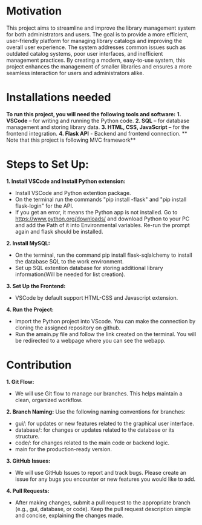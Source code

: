 # Motivation 
This project aims to streamline and improve the library management system for both administrators and users. The goal is to provide a more efficient, user-friendly platform for managing library catalogs and improving the overall user experience. The system addresses common issues such as outdated catalog systems, poor user interfaces, and inefficient management practices. By creating a modern, easy-to-use system, this project enhances the management of smaller libraries and ensures a more seamless interaction for users and administrators alike.


# Installations needed
**To run this project, you will need the following tools and software:** 
**1. VSCode** – for writing and running the Python code.
**2. SQL** – for database management and storing library data.
**3. HTML, CSS, JavaScript** – for the frontend integration.
**4. Flask API** - Backend and frontend connection.
** Note that this project is following MVC framework**

# Steps to Set Up:
**1. Install VSCode and Install Python extension:**
- Install VSCode and Python extention package.
- On the terminal run the commands "pip install -flask" and "pip install flask-login" for the API.
- If you get an error, it means the Python app is not installed. Go to https://www.python.org/downloads/ and download Python to your PC and add the Path of it into Environmental variables. Re-run the prompt again and flask should be installed.
 
**2. Install MySQL:**
- On the terminal, run the command pip install flask-sqlalchemy to install the database SQL to the work environment.
- Set up SQL extention database for storing additional library information(Will be needed for list creation).

**3. Set Up the Frontend:**
- VSCode by default support HTML-CSS and Javascript extension.

**4. Run the Project:**
- Import the Python project into VScode. You can make the connection by cloning the assigned repository on github.
- Run the amain.py file and follow the link created on the terminal. You will be redirected to a webpage where you can see the webapp.

# Contribution 
**1. Git Flow:**
- We will use Git flow to manage our branches. This helps maintain a clean, organized workflow.

**2. Branch Naming:**
Use the following naming conventions for branches:
- gui/<feature-name>:  for updates or new features related to the graphical user interface.
- database/<feature-name>: for changes or updates related to the database or its structure.
- code/<feature-name>:  for changes related to the main code or backend logic.
- main for the production-ready version.
   
**3. GitHub Issues:**
- We will use GitHub Issues to report and track bugs. Please create an issue for any bugs you encounter or new features you would like to add.

**4. Pull Requests:**
- After making changes, submit a pull request to the appropriate branch (e.g., gui, database, or code). Keep the pull request description simple and concise, explaining the changes made.


